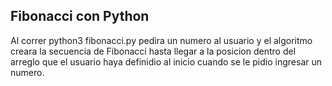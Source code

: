 ## Fibonacci con Python

Al correr python3 fibonacci.py pedira un numero al usuario y el algoritmo creara la secuencia de Fibonacci hasta llegar a la posicion dentro del arreglo que el usuario haya definidio al inicio cuando se le pidio ingresar un numero.